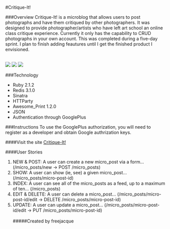 #Critique-It!

###Overview
Critique-It! is a microblog that allows users to post photographs and have them critiqued by other photographers. It was designed to provide photographer/artists who have left art school an online class critique experience. Currently it only has the capability to CRUD photographs in your own account. This was completed during a five-day sprint. I plan to finish adding feautures until I get the finished product I envisioned.
</br>
</br>

<img src="http://i60.tinypic.com/19s21v.png" />
<img src="http://i61.tinypic.com/23rsvfo.png" />
<img src="http://i62.tinypic.com/wat7yo.png" />

###Technology 
<ul>
	<li> Ruby 2.1.2
	<li> Redis 3.1.0
	<li> Sinatra
	<li> HTTParty
	<li> Awesome_Print 1.2.0
	<li> JSON
	<li> Authentication through GooglePlus
</ul>
###Instructions
To use the GooglePlus authorization, you will need to register as a developer and obtain Google authrization keys.

####Visit the site
<a href="http://powerful-reef-4488.herokuapp.com/">Critique-It!</a>

####User Stories
<ol>
	<li>NEW & POST: A user can create a new micro_post via a form... (/micro_posts/new -> POST /micro_posts)</li>
	<li>SHOW: A user can show (ie, see) a given micro_post... (/micro_posts/micro-post-id)</li>
	<li>INDEX: A user can see all of the micro_posts as a feed, up to a maximum of ten... (/micro_posts)</li>
	<li>EDIT & DELETE: A user can delete a micro_post... (/micro_posts/micro-post-id/edit -> DELETE /micro_posts/micro-post-id)</li>
	<li>UPDATE: A user can update a micro_post... (/micro_posts/micro-post-id/edit -> PUT /micro_posts/micro-post-id)</li>

<br>
#####Created by 
freejacque
